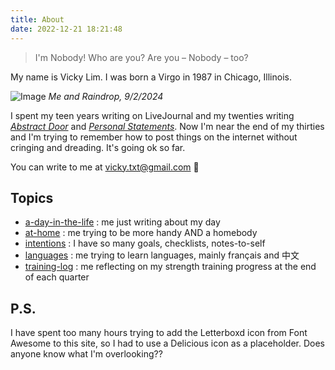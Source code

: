 ```yaml
---
title: About
date: 2022-12-21 18:21:48
---
```


> I'm Nobody! Who are you?
Are you – Nobody – too?

My name is Vicky Lim. I was born a Virgo in 1987 in Chicago, Illinois.

![Image](https://d2w9rnfcy7mm78.cloudfront.net/33193119/original_23b5c5dcbbe96563a3fa4ef0ab4205d4.jpg?1735065657?bc=0)
*Me and Raindrop, 9/2/2024*

I spent my teen years writing on LiveJournal and my twenties writing [_Abstract Door_](https://vickylim.com/abstract-door-zine) and [_Personal Statements_](https://vickyalways.blogspot.com/). Now I'm near the end of my thirties and I'm trying to remember how to post things on the internet without cringing and dreading. It's going ok so far.

You can write to me at vicky.txt@gmail.com 💌

## Topics
- [a-day-in-the-life](https://vickylim.com/tags/a-day-in-the-life/) : me just writing about my day
-  [at-home](https://vickylim.com/tags/at-home) : me trying to be more handy AND a homebody
-  [intentions](https://vickylim.com/tags/intentions/) : I have so many goals, checklists, notes-to-self
-  [languages](https://vickylim.com/tags/languages/) : me trying to learn languages, mainly français and 中文
-  [training-log](https://vickylim.com/tags/training-log/) : me reflecting on my strength training progress at the end of each quarter

## P.S.

I have spent too many hours trying to add the Letterboxd icon from Font Awesome to this site, so I had to use a Delicious icon as a placeholder. Does anyone know what I'm overlooking??